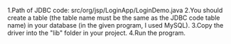 1.Path of JDBC code: src/org/jsp/LoginApp/LoginDemo.java
2.You should create a table (the table name must be the same as the JDBC code table name) in your database (in the given program, I used MySQL).
3.Copy the driver into the "lib" folder in your project.
4.Run the program.
